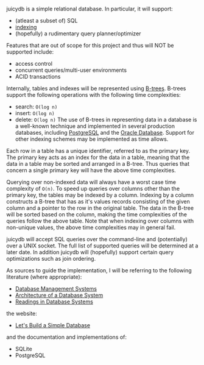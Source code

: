 juicydb is a simple relational database. In particular, it will support:
- (atleast a subset of) SQL
- [indexing](https://en.wikipedia.org/wiki/Database_index)
- (hopefully) a rudimentary query planner/optimizer

Features that are out of scope for this project and thus will NOT be supported
include:
- access control
- concurrent queries/multi-user environments
- ACID transactions

Internally, tables and indexes will be represented using
[B-trees](https://en.wikipedia.org/wiki/B-tree). B-trees support the following
operations with the following time complexities:
- search: `O(log n)`
- insert: `O(log n)`
- delete: `O(log n)`
The use of B-trees in representing data in a database is a well-known technique
and implemented in several production databases, including
[PostgreSQL](https://www.postgresql.org/docs/9.2/indexes-types.html) and the
[Oracle
Database](https://docs.oracle.com/cd/E11882_01/server.112/e40540/indexiot.htm#CNCPT721).
Support for other indexing schemes may be implemented as time allows.

Each row in a table has a unique identifier, referred to as the primary key.
The primary key acts as an index for the data in a table, meaning that the data
in a table may be sorted and arranged in a B-tree. Thus queries that concern a
single primary key will have the above time complexities.

Querying over non-indexed data will always have a worst case time complexity of
`O(n)`. To speed up queries over columns other than the primary key, the tables
may be indexed by a column. Indexing by a column constructs a B-tree that has as
it's values records consisting of the given column and a pointer to the row in
the original table. The data in the B-tree will be sorted based on the column,
making the time complexities of the queries follow the above table. Note that
when indexing over columns with non-unique values, the above time complexities
may in general fail.

juicydb will accept SQL queries over the command-line and (potentially) over a
UNIX socket. The full list of supported queries will be determined at a later
date. In addition juicydb will (hopefully) support certain query optimizations
such as join ordering.

As sources to guide the implementation, I will be referring to the following
literature (where appropriate):
- [Database Management Systems](http://pages.cs.wisc.edu/~dbbook/)
- [Architecture of a Database
  System](https://dsf.berkeley.edu/papers/fntdb07-architecture.pdf)
- [Readings in Database Systems](http://www.redbook.io/)

the website:
- [Let's Build a Simple Database](https://cstack.github.io/db_tutorial/)

and the documentation and implementations of:
- SQLite
- PostgreSQL

